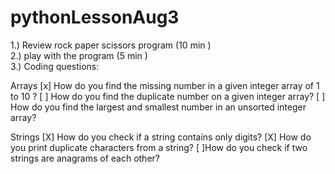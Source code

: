 # pythonLessonAug3

1.) Review rock paper scissors program (10 min ) <br>
2.) play with the program (5 min ) <br>
3.) Coding questions:  <br>

Arrays 
[x]  How do you find the missing number in a given integer array of 1 to 10 ?
[ ]  How do you find the duplicate number on a given integer array?
[ ]  How do you find the largest and smallest number in an unsorted integer array?
 
 Strings 
 [X] How do you check if a string contains only digits?
 [X] How do you print duplicate characters from a string?
 [ ]How do you check if two strings are anagrams of each other?
 
 
